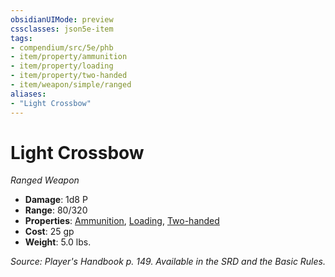 ```yaml
---
obsidianUIMode: preview
cssclasses: json5e-item
tags:
- compendium/src/5e/phb
- item/property/ammunition
- item/property/loading
- item/property/two-handed
- item/weapon/simple/ranged
aliases: 
- "Light Crossbow"
---
```

# Light Crossbow
*Ranged Weapon*  

- **Damage**: 1d8 P
- **Range**: 80/320
- **Properties**: [Ammunition](5E2014官方资源/规则/item-properties.md#Ammunition), [Loading](5E2014官方资源/规则/item-properties.md#Loading), [Two-handed](5E2014官方资源/规则/item-properties.md#Two-handed)
- **Cost**: 25 gp
- **Weight**: 5.0 lbs.

*Source: Player's Handbook p. 149. Available in the SRD and the Basic Rules.*